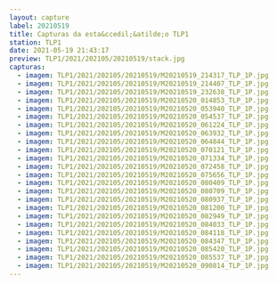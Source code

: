 ```yaml
---
layout: capture
label: 20210519
title: Capturas da esta&ccedil;&atilde;o TLP1
station: TLP1
date: 2021-05-19 21:43:17
preview: TLP1/2021/202105/20210519/stack.jpg
capturas:
  - imagem: TLP1/2021/202105/20210519/M20210519_214317_TLP_1P.jpg
  - imagem: TLP1/2021/202105/20210519/M20210519_214407_TLP_1P.jpg
  - imagem: TLP1/2021/202105/20210519/M20210519_232638_TLP_1P.jpg
  - imagem: TLP1/2021/202105/20210519/M20210520_014853_TLP_1P.jpg
  - imagem: TLP1/2021/202105/20210519/M20210520_053940_TLP_1P.jpg
  - imagem: TLP1/2021/202105/20210519/M20210520_054537_TLP_1P.jpg
  - imagem: TLP1/2021/202105/20210519/M20210520_061224_TLP_1P.jpg
  - imagem: TLP1/2021/202105/20210519/M20210520_063932_TLP_1P.jpg
  - imagem: TLP1/2021/202105/20210519/M20210520_064844_TLP_1P.jpg
  - imagem: TLP1/2021/202105/20210519/M20210520_070121_TLP_1P.jpg
  - imagem: TLP1/2021/202105/20210519/M20210520_071334_TLP_1P.jpg
  - imagem: TLP1/2021/202105/20210519/M20210520_072458_TLP_1P.jpg
  - imagem: TLP1/2021/202105/20210519/M20210520_075656_TLP_1P.jpg
  - imagem: TLP1/2021/202105/20210519/M20210520_080409_TLP_1P.jpg
  - imagem: TLP1/2021/202105/20210519/M20210520_080709_TLP_1P.jpg
  - imagem: TLP1/2021/202105/20210519/M20210520_080937_TLP_1P.jpg
  - imagem: TLP1/2021/202105/20210519/M20210520_081200_TLP_1P.jpg
  - imagem: TLP1/2021/202105/20210519/M20210520_082949_TLP_1P.jpg
  - imagem: TLP1/2021/202105/20210519/M20210520_084033_TLP_1P.jpg
  - imagem: TLP1/2021/202105/20210519/M20210520_084118_TLP_1P.jpg
  - imagem: TLP1/2021/202105/20210519/M20210520_084347_TLP_1P.jpg
  - imagem: TLP1/2021/202105/20210519/M20210520_085420_TLP_1P.jpg
  - imagem: TLP1/2021/202105/20210519/M20210520_085537_TLP_1P.jpg
  - imagem: TLP1/2021/202105/20210519/M20210520_090814_TLP_1P.jpg
---
```

